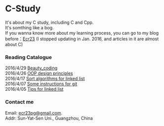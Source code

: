 # C-Study
It's about my C study, including C and Cpp.  
It's somthing like a bog.  
If you wanna know more about my learning process, you can go to my blog before：[Ecr23](https://www.zybuluo.com/Ecr23/note/296472#rd) (I stopped updating in Jan. 2016, and articles in it are almost about C)  

### Reading Catalogue
2016/4/29 [Beauty_coding](https://github.com/ECer23/C-Study/issues/6)  
2016/4/26 [OOP design principles](https://github.com/ECer23/C-Study/issues/5)  
2016/4/17 [Sort algorithms for linked list](https://github.com/ECer23/C-Study/issues/4)  
2016/4/07 [Some instructions for git](https://github.com/ECer23/C-Study/issues/3)  
2016/4/05 [Tips for linked list](https://github.com/ECer23/C-Study/issues/2)  

### Contact me  
Email: ecr23pg@gmail.com.  
Addr: Sun-Yat-Sen Uni., Guangzhou, China
